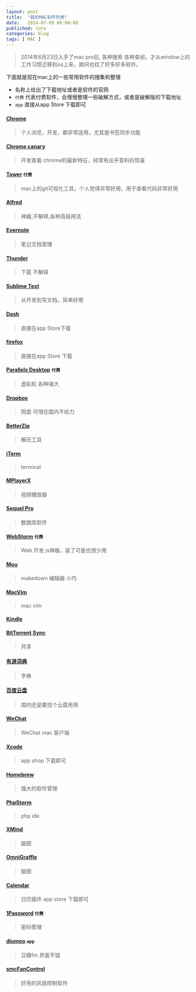 ```yaml
---
layout: post
title:  "我的MAC软件列表"
date:   2014-07-09 00:00:00
published: ture
categories: blog
tags: [ MAC ]
---
```


> 2014年6月23日入手了mac pro后, 各种搜索 各种查阅，才从window上的工作习惯迁移到os上来，期间也找了好多好多软件。

下面就是现在mac上的一些常用软件的搜集和整理

- 名称上给出了下载地址或者是软件的官网
- `付费` 代表付费软件，会慢慢整理一些破解方式，或者是破解版的下载地址
- `app` 直接从app Store 下载即可

#### [Chrome](http://www.google.cn/chrome/)
> 个人浏览，开发，都非常适用，尤其是书签同步功能

#### [Chrome canary](https://www.google.com/intl/en/chrome/browser/canary.html)
> 开发查看 chrome的最新特征，经常有出乎意料的惊喜

#### [Tower](http://www.git-tower.com/) `付费`
> mac上的git可视化工具，个人觉得非常好用，用于查看代码非常好用

#### [Alfred](http://www.alfredapp.com/)
> 神器,不解释,各种高级用法

#### [Evernote](https://www.yinxiang.com/?from=evernote)
> 笔记文档管理

#### [Thunder](http://dl.xunlei.com/)
> 下载 不解释

#### [Sublime Text](http://www.sublimetext.com/)
> 从开发到写文档，简单好用

#### [Dash]()
> 直接在app Store下载

#### [firefox]()
> 直接在app Store 下载

#### [Parallels Desktop](http://www.parallels.com/cn/)  `付费`
> 虚拟机 各种强大

#### [Dropbox](http://www.getdropbox.com/)
> 网盘 可惜在国内不给力

#### [BetterZip]()
> 解压工具

#### [iTerm](http://iterm2.com/)
> terminal

#### [MPlayerX]()
> 视频播放器

#### [Sequel Pro](http://www.sequelpro.com/)
> 数据库软件

#### [WebStorm](http://www.jetbrains.com/webstorm/) `付费`
> Web 开发 js神器，装了可是也很少用

#### [Mou](http://www.mouapp.com/)
> makedown 编辑器 小巧

#### [MacVim](http://canx.me/tag/macvim/)
> mac vim

#### [Kindle]()

#### [BitTorrent Sync](http://www.bittorrent.com/sync/)
> 共享

#### [有道词典]()
> 字典

#### [百度云盘](http://pan.baidu.com)
> 国内还是要找个云盘用用

#### [WeChat](http://weixin.qq.com/cgi-bin/readtemplate?t=mac&lang=zh_CN)
> WeChat mac 客户端

#### [Xcode](https://developer.apple.com/xcode/)
> app shop 下载即可

#### [Homebrew](http://brew.sh/)
> 强大的软件管理

#### [PhpStorm](http://www.jetbrains.com/phpstorm/)
> php ide

#### [XMind](http://www.xmind.net/)
> 脑图

#### [OmniGraffle](http://www.omnigroup.com/omnigraffle/)
> 脑图 

#### [Calendar]()
> 日历插件 app store 下载即可

#### [1Password](https://agilebits.com/onepassword) `付费`
> 密码管理

#### [diumoo]() `app`
> 豆瓣fm 界面不错 

#### [smcFanControl](http://smcfancontrol.en.softonic.com/mac)
> 好用的风扇控制软件